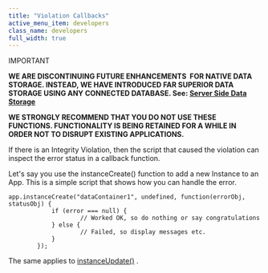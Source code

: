 ```yaml
---
title: "Violation Callbacks"
active_menu_item: developers
class_name: developers
full_width: true
---
```



IMPORTANT

**WE ARE DISCONTINUING FUTURE ENHANCEMENTS  FOR NATIVE DATA STORAGE. INSTEAD, WE HAVE INTRODUCED FAR SUPERIOR DATA STORAGE USING ANY CONNECTED DATABASE. See: [Server Side Data Storage](/developers/documentation/product-guide/data-storage/server-side-data-storage/)**

**WE STRONGLY RECOMMEND THAT YOU DO NOT USE THESE FUNCTIONS. FUNCTIONALITY IS BEING RETAINED FOR A WHILE IN ORDER NOT TO DISRUPT EXISTING APPLICATIONS.**

If there is an Integrity Violation, then the script that caused the violation can inspect the error status in a callback function.

Let's say you use the instanceCreate() function to add a new Instance to an App. This is a simple script that shows how you can handle the error.

    app.instanceCreate("dataContainer1", undefined, function(errorObj, statusObj) {
                if (error === null) {
                        // Worked OK, so do nothing or say congratulations
                } else {
                        // Failed, so display messages etc.
                }
            });
   

The same applies to [instanceUpdate()](/developers/documentation/scripting-apis/client-api/instance-data-functions/instancesave) .

